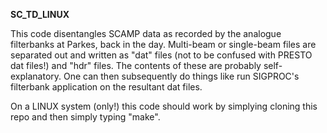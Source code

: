 <b>SC_TD_LINUX</b>

This code disentangles SCAMP data as recorded by the analogue
filterbanks at Parkes, back in the day. Multi-beam or single-beam
files are separated out and written as "dat" files (not to be confused
with PRESTO dat files!)  and "hdr" files. The contents of these are
probably self-explanatory. One can then subsequently do things like
run SIGPROC's filterbank application on the resultant dat files.

On a LINUX system (only!) this code should work by simplying cloning
this repo and then simply typing "make". 


